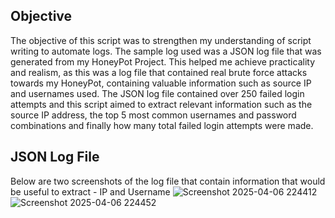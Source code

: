 ## Objective

The objective of this script was to strengthen my understanding of script writing to automate logs. The sample log used was a JSON log file that was generated from my HoneyPot Project. This helped me achieve practicality and realism, as this was a log file that contained real brute force attacks towards my HoneyPot, containing valuable information such as source IP and usernames used. The JSON log file contained over 250 failed login attempts and this script aimed to extract relevant information such as the source IP address, the top 5 most common usernames and password combinations and finally how many total failed login attempts were made.

## JSON Log File
Below are two screenshots of the log file that contain information that would be useful to extract - IP and Username
![Screenshot 2025-04-06 224412](https://github.com/user-attachments/assets/c526d592-62c6-4dec-8d0c-19dfbdb066e5)![Screenshot 2025-04-06 224452](https://github.com/user-attachments/assets/e332fbb8-6ec9-48d8-82b4-d6bf6d43ed7c)

